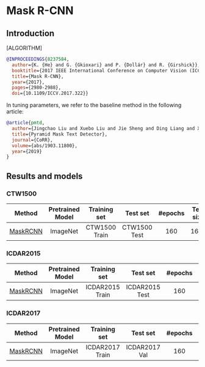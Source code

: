 # Mask R-CNN

## Introduction

[ALGORITHM]

```bibtex
@INPROCEEDINGS{8237584,
  author={K. {He} and G. {Gkioxari} and P. {Dollár} and R. {Girshick}},
  booktitle={2017 IEEE International Conference on Computer Vision (ICCV)},
  title={Mask R-CNN},
  year={2017},
  pages={2980-2988},
  doi={10.1109/ICCV.2017.322}}
```

In tuning parameters, we refer to the baseline method in the following article:

```bibtex
@article{pmtd,
  author={Jingchao Liu and Xuebo Liu and Jie Sheng and Ding Liang and Xin Li and Qingjie Liu},
  title={Pyramid Mask Text Detector},
  journal={CoRR},
  volume={abs/1903.11800},
  year={2019}
}
```

## Results and models

### CTW1500

|                                 Method                                  | Pretrained Model | Training set  |   Test set   | #epochs | Test size | Recall | Precision | Hmean |                                                                                                                   Download                                                                                                                    |
| :---------------------------------------------------------------------: | :--------------: | :-----------: | :----------: | :-----: | :-------: | :----: | :-------: | :---: | :-------------------------------------------------------------------------------------------------------------------------------------------------------------------------------------------------------------------------------------------: |
| [MaskRCNN](/configs/textdet/maskrcnn/mask_rcnn_r50_fpn_160e_ctw1500.py) |     ImageNet     | CTW1500 Train | CTW1500 Test |   160   |   1600    | 0.753  |   0.712   | 0.732 | [model](https://download.openmmlab.com/mmocr/textdet/maskrcnn/mask_rcnn_r50_fpn_160e_ctw1500_20210219-96497a76.pth) \| [log](https://download.openmmlab.com/mmocr/textdet/maskrcnn/mask_rcnn_r50_fpn_160e_ctw1500_20210219-96497a76.log.json) |

### ICDAR2015

|                                  Method                                   | Pretrained Model |  Training set   |    Test set    | #epochs | Test size | Recall | Precision | Hmean |                                                                                                                     Download                                                                                                                      |
| :-----------------------------------------------------------------------: | :--------------: | :-------------: | :------------: | :-----: | :-------: | :----: | :-------: | :---: | :-----------------------------------------------------------------------------------------------------------------------------------------------------------------------------------------------------------------------------------------------: |
| [MaskRCNN](/configs/textdet/maskrcnn/mask_rcnn_r50_fpn_160e_icdar2015.py) |     ImageNet     | ICDAR2015 Train | ICDAR2015 Test |   160   |   1920    | 0.783  |   0.872   | 0.825 | [model](https://download.openmmlab.com/mmocr/textdet/maskrcnn/mask_rcnn_r50_fpn_160e_icdar2015_20210219-8eb340a3.pth) \| [log](https://download.openmmlab.com/mmocr/textdet/maskrcnn/mask_rcnn_r50_fpn_160e_icdar2015_20210219-8eb340a3.log.json) |

### ICDAR2017

|                                  Method                                   | Pretrained Model |  Training set   |   Test set    | #epochs | Test size | Recall | Precision | Hmean |                                                                                                                     Download                                                                                                                      |
| :-----------------------------------------------------------------------: | :--------------: | :-------------: | :-----------: | :-----: | :-------: | :----: | :-------: | :---: | :-----------------------------------------------------------------------------------------------------------------------------------------------------------------------------------------------------------------------------------------------: |
| [MaskRCNN](/configs/textdet/maskrcnn/mask_rcnn_r50_fpn_160e_icdar2017.py) |     ImageNet     | ICDAR2017 Train | ICDAR2017 Val |   160   |   1600    | 0.754  |   0.827   | 0.789 | [model](https://download.openmmlab.com/mmocr/textdet/maskrcnn/mask_rcnn_r50_fpn_160e_icdar2017_20210218-c6ec3ebb.pth) \| [log](https://download.openmmlab.com/mmocr/textdet/maskrcnn/mask_rcnn_r50_fpn_160e_icdar2017_20210218-c6ec3ebb.log.json) |
